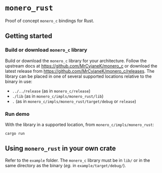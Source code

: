 # `monero_rust`
Proof of concept `monero_c` bindings for Rust.

## Getting started
<!--
### Prerequisites
You may need
```
sudo apt-get install libhidapi-dev
```
-->
### Build or download `monero_c` library
Build or download the `monero_c` library for your architecture.  Follow the 
upstream docs at https://github.com/MrCyjaneK/monero_c or download the latest 
release from https://github.com/MrCyjaneK/monero_c/releases.  The library can be 
placed in one of several supported locations relative to the binary in use:
- `../../release` (as in `monero_c/release`)
- `./lib` (as in `monero_c/impls/monero_rust/lib`)
- `.` (as in `monero_c/impls/monero_rust/target/debug` or `release`)

### Run demo
With the library in a supported location, from `monero_c/impls/monero_rust`:
```
cargo run
```

## Using `monero_rust` in your own crate
Refer to the `example` folder.  The `monero_c` library must be in `lib/` or in 
the same directory as the binary (*eg.* in `example/target/debug/`).
